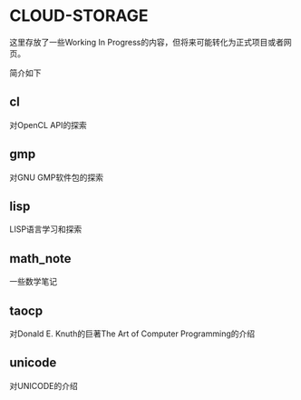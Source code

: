 CLOUD-STORAGE
=============

这里存放了一些Working In Progress的内容，但将来可能转化为正式项目或者网页。

简介如下

cl
--

对OpenCL API的探索

gmp
---

对GNU GMP软件包的探索

lisp
----

LISP语言学习和探索

math_note
---------

一些数学笔记

taocp
-----

对Donald E. Knuth的巨著The Art of Computer Programming的介绍

unicode
-------

对UNICODE的介绍
